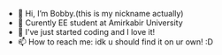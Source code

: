 - 👋 Hi, I’m Bobby.(this is my nickname actually)
- 👀 Curently EE student at Amirkabir University
- 🌱 I've just started coding and I love it!
- 📫 How to reach me: idk u should find it on ur own! :D

<!---
hiiambobby/hiiambobby is a ✨ special ✨ repository because its `README.md` (this file) appears on your GitHub profile.
You can click the Preview link to take a look at your changes.
--->
